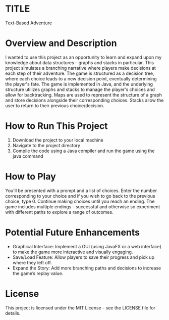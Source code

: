 # TITLE
Text-Based Adventure

# Overview and Description
I wanted to use this project as an opportunity to learn and expand upon my knowledge about data structures - graphs and stacks in particular. This project simulates a branching narrative where players make decisions at each step of their adventure. The game is structured as a decision tree, where each choice leads to a new decision point, eventually determining the player's fate. The game is implemented in Java, and the underlying structure utilizes graphs and stacks to manage the player's choices and allow for backtracking. Maps are used to represent the structure of a graph and store decisions alongside their corresponding choices. Stacks allow the user to return to their previous choice/decision.

# How to Run This Project
1. Download the project to your local machine
2. Navigate to the project directory 
3. Compile the code using a Java compiler and run the game using the java command

# How to Play
You'll be presented with a prompt and a list of choices. Enter the number corresponding to your choice and if you wish to go back to the previous choice, type 0. Continue making choices until you reach an ending. The game includes multiple endings - successful and otherwise so experiment with different paths to explore a range of outcomes.

# Potential Future Enhancements
- Graphical Interface: Implement a GUI (using JavaFX or a web interface) to make the game more interactive and visually engaging.
- Save/Load Feature: Allow players to save their progress and pick up where they left off.
- Expand the Story: Add more branching paths and decisions to increase the game’s replay value.

# License
This project is licensed under the MIT License - see the LICENSE file for details.